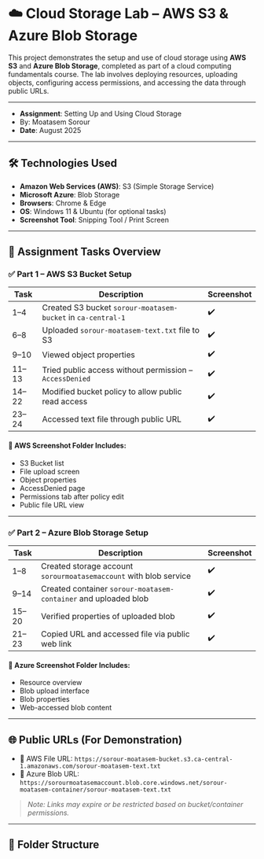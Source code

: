 # ☁️ Cloud Storage Lab – AWS S3 & Azure Blob Storage

This project demonstrates the setup and use of cloud storage using **AWS S3** and **Azure Blob Storage**, completed as part of a cloud computing fundamentals course. The lab involves deploying resources, uploading objects, configuring access permissions, and accessing the data through public URLs.

---


- **Assignment**:  Setting Up and Using Cloud Storage  
- By: Moatasem Sorour  
- **Date**: August 2025  


---

## 🛠️ Technologies Used

- **Amazon Web Services (AWS)**: S3 (Simple Storage Service)
- **Microsoft Azure**: Blob Storage
- **Browsers**: Chrome & Edge
- **OS**: Windows 11 & Ubuntu (for optional tasks)
- **Screenshot Tool**: Snipping Tool / Print Screen

---

## 🧪 Assignment Tasks Overview

### ✅ **Part 1 – AWS S3 Bucket Setup**

| Task | Description | Screenshot |
|------|-------------|------------|
| 1–4  | Created S3 bucket `sorour-moatasem-bucket` in `ca-central-1` | ✔️ |
| 6–8  | Uploaded `sorour-moatasem-text.txt` file to S3 | ✔️ |
| 9–10 | Viewed object properties | ✔️ |
| 11–13| Tried public access without permission – `AccessDenied` | ✔️ |
| 14–22| Modified bucket policy to allow public read access | ✔️ |
| 23–24| Accessed text file through public URL | ✔️ |

#### 📂 AWS Screenshot Folder Includes:
- S3 Bucket list
- File upload screen
- Object properties
- AccessDenied page
- Permissions tab after policy edit
- Public file URL view

---

### ✅ **Part 2 – Azure Blob Storage Setup**

| Task | Description | Screenshot |
|------|-------------|------------|
| 1–8  | Created storage account `sorourmoatasemaccount` with blob service | ✔️ |
| 9–14 | Created container `sorour-moatasem-container` and uploaded blob | ✔️ |
| 15–20| Verified properties of uploaded blob | ✔️ |
| 21–23| Copied URL and accessed file via public web link | ✔️ |

#### 📂 Azure Screenshot Folder Includes:
- Resource overview
- Blob upload interface
- Blob properties
- Web-accessed blob content

---

## 🌐 Public URLs (For Demonstration)

- 🔗 AWS File URL: `https://sorour-moatasem-bucket.s3.ca-central-1.amazonaws.com/sorour-moatasem-text.txt`
- 🔗 Azure Blob URL: `https://sorourmoatasemaccount.blob.core.windows.net/sorour-moatasem-container/sorour-moatasem-text.txt`

> *Note: Links may expire or be restricted based on bucket/container permissions.*

---

## 📁 Folder Structure

